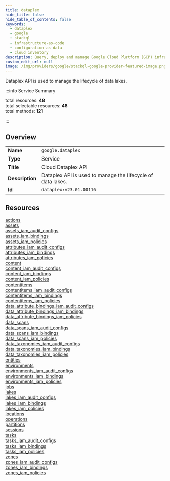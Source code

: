 ```yaml
---
title: dataplex
hide_title: false
hide_table_of_contents: false
keywords:
  - dataplex
  - google
  - stackql
  - infrastructure-as-code
  - configuration-as-data
  - cloud inventory
description: Query, deploy and manage Google Cloud Platform (GCP) infrastructure and resources using SQL
custom_edit_url: null
image: /img/providers/google/stackql-google-provider-featured-image.png
---
```

Dataplex API is used to manage the lifecycle of data lakes.  
    
:::info Service Summary

<div class="row">
<div class="providerDocColumn">
<span>total resources:&nbsp;<b>48</b></span><br />
<span>total selectable resources:&nbsp;<b>48</b></span><br />
<span>total methods:&nbsp;<b>121</b></span><br />
</div>
</div>

:::

## Overview
<table><tbody>
<tr><td><b>Name</b></td><td><code>google.dataplex</code></td></tr>
<tr><td><b>Type</b></td><td>Service</td></tr>
<tr><td><b>Title</b></td><td>Cloud Dataplex API</td></tr>
<tr><td><b>Description</b></td><td>Dataplex API is used to manage the lifecycle of data lakes.</td></tr>
<tr><td><b>Id</b></td><td><code>dataplex:v23.01.00116</code></td></tr>
</tbody></table>

## Resources
<div class="row">
<div class="providerDocColumn">
<a href="/providers/google/dataplex/actions/">actions</a><br />
<a href="/providers/google/dataplex/assets/">assets</a><br />
<a href="/providers/google/dataplex/assets_iam_audit_configs/">assets_iam_audit_configs</a><br />
<a href="/providers/google/dataplex/assets_iam_bindings/">assets_iam_bindings</a><br />
<a href="/providers/google/dataplex/assets_iam_policies/">assets_iam_policies</a><br />
<a href="/providers/google/dataplex/attributes_iam_audit_configs/">attributes_iam_audit_configs</a><br />
<a href="/providers/google/dataplex/attributes_iam_bindings/">attributes_iam_bindings</a><br />
<a href="/providers/google/dataplex/attributes_iam_policies/">attributes_iam_policies</a><br />
<a href="/providers/google/dataplex/content/">content</a><br />
<a href="/providers/google/dataplex/content_iam_audit_configs/">content_iam_audit_configs</a><br />
<a href="/providers/google/dataplex/content_iam_bindings/">content_iam_bindings</a><br />
<a href="/providers/google/dataplex/content_iam_policies/">content_iam_policies</a><br />
<a href="/providers/google/dataplex/contentitems/">contentitems</a><br />
<a href="/providers/google/dataplex/contentitems_iam_audit_configs/">contentitems_iam_audit_configs</a><br />
<a href="/providers/google/dataplex/contentitems_iam_bindings/">contentitems_iam_bindings</a><br />
<a href="/providers/google/dataplex/contentitems_iam_policies/">contentitems_iam_policies</a><br />
<a href="/providers/google/dataplex/data_attribute_bindings_iam_audit_configs/">data_attribute_bindings_iam_audit_configs</a><br />
<a href="/providers/google/dataplex/data_attribute_bindings_iam_bindings/">data_attribute_bindings_iam_bindings</a><br />
<a href="/providers/google/dataplex/data_attribute_bindings_iam_policies/">data_attribute_bindings_iam_policies</a><br />
<a href="/providers/google/dataplex/data_scans/">data_scans</a><br />
<a href="/providers/google/dataplex/data_scans_iam_audit_configs/">data_scans_iam_audit_configs</a><br />
<a href="/providers/google/dataplex/data_scans_iam_bindings/">data_scans_iam_bindings</a><br />
<a href="/providers/google/dataplex/data_scans_iam_policies/">data_scans_iam_policies</a><br />
<a href="/providers/google/dataplex/data_taxonomies_iam_audit_configs/">data_taxonomies_iam_audit_configs</a><br />
</div>
<div class="providerDocColumn">
<a href="/providers/google/dataplex/data_taxonomies_iam_bindings/">data_taxonomies_iam_bindings</a><br />
<a href="/providers/google/dataplex/data_taxonomies_iam_policies/">data_taxonomies_iam_policies</a><br />
<a href="/providers/google/dataplex/entities/">entities</a><br />
<a href="/providers/google/dataplex/environments/">environments</a><br />
<a href="/providers/google/dataplex/environments_iam_audit_configs/">environments_iam_audit_configs</a><br />
<a href="/providers/google/dataplex/environments_iam_bindings/">environments_iam_bindings</a><br />
<a href="/providers/google/dataplex/environments_iam_policies/">environments_iam_policies</a><br />
<a href="/providers/google/dataplex/jobs/">jobs</a><br />
<a href="/providers/google/dataplex/lakes/">lakes</a><br />
<a href="/providers/google/dataplex/lakes_iam_audit_configs/">lakes_iam_audit_configs</a><br />
<a href="/providers/google/dataplex/lakes_iam_bindings/">lakes_iam_bindings</a><br />
<a href="/providers/google/dataplex/lakes_iam_policies/">lakes_iam_policies</a><br />
<a href="/providers/google/dataplex/locations/">locations</a><br />
<a href="/providers/google/dataplex/operations/">operations</a><br />
<a href="/providers/google/dataplex/partitions/">partitions</a><br />
<a href="/providers/google/dataplex/sessions/">sessions</a><br />
<a href="/providers/google/dataplex/tasks/">tasks</a><br />
<a href="/providers/google/dataplex/tasks_iam_audit_configs/">tasks_iam_audit_configs</a><br />
<a href="/providers/google/dataplex/tasks_iam_bindings/">tasks_iam_bindings</a><br />
<a href="/providers/google/dataplex/tasks_iam_policies/">tasks_iam_policies</a><br />
<a href="/providers/google/dataplex/zones/">zones</a><br />
<a href="/providers/google/dataplex/zones_iam_audit_configs/">zones_iam_audit_configs</a><br />
<a href="/providers/google/dataplex/zones_iam_bindings/">zones_iam_bindings</a><br />
<a href="/providers/google/dataplex/zones_iam_policies/">zones_iam_policies</a><br />
</div>
</div>
